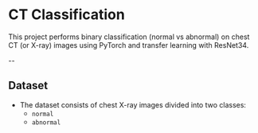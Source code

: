 # CT Classification

This project performs binary classification (normal vs abnormal) on chest CT (or X-ray) images using PyTorch and transfer learning with ResNet34.

--
## Dataset

- The dataset consists of chest X-ray images divided into two classes:
  - `normal`
  - `abnormal`
